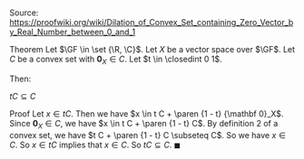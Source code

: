 # 

Source: https://proofwiki.org/wiki/Dilation_of_Convex_Set_containing_Zero_Vector_by_Real_Number_between_0_and_1

Theorem
Let $\GF \in \set {\R, \C}$. 
Let $X$ be a vector space over $\GF$.
Let $C$ be a convex set with ${\mathbf 0}_X \in C$.
Let $t \in \closedint 0 1$.

Then:

$t C \subseteq C$


Proof
Let $x \in t C$.
Then we have $x \in t C + \paren {1 - t} {\mathbf 0}_X$.
Since ${\mathbf 0}_X \in C$, we have $x \in t C + \paren {1 - t} C$.
By definition 2 of a convex set, we have $t C + \paren {1 - t} C \subseteq C$.
So we have $x \in C$.
So $x \in t C$ implies that $x \in C$.
So $t C \subseteq C$.
$\blacksquare$






